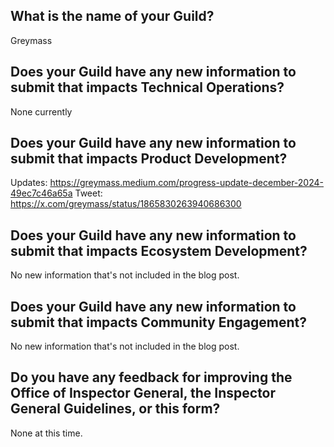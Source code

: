 ## What is the name of your Guild?

Greymass

## Does your Guild have any new information to submit that impacts Technical Operations?

None currently

## Does your Guild have any new information to submit that impacts Product Development?

Updates: https://greymass.medium.com/progress-update-december-2024-49ec7c46a65a
Tweet: https://x.com/greymass/status/1865830263940686300

## Does your Guild have any new information to submit that impacts Ecosystem Development?

No new information that's not included in the blog post.

## Does your Guild have any new information to submit that impacts Community Engagement?

No new information that's not included in the blog post.

## Do you have any feedback for improving the Office of Inspector General, the Inspector General Guidelines, or this form?

None at this time.